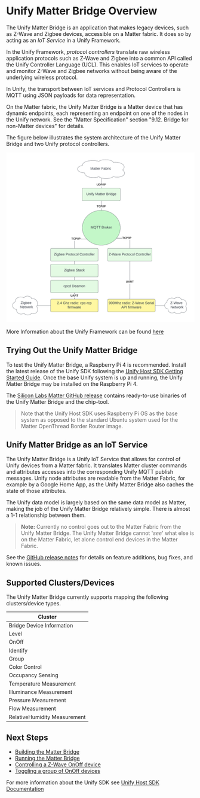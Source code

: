 # Unify Matter Bridge Overview

The Unify Matter Bridge is an application that makes legacy devices, such as
Z-Wave and Zigbee devices, accessible on a Matter fabric. It does so by acting
as an _IoT Service_ in a Unify Framework.

In the Unify Framework, _protocol controllers_ translate raw wireless
application protocols such as Z-Wave and Zigbee into a common API called the
Unify Controller Language (UCL). This enables IoT services to operate and
monitor Z-Wave and Zigbee networks without being aware of the underlying
wireless protocol.

In Unify, the transport between IoT services and Protocol Controllers is MQTT
using JSON payloads for data representation.

On the Matter fabric, the Unify Matter Bridge is a Matter device that has
dynamic endpoints, each representing an endpoint on one of the nodes in the
Unify network. See the "Matter Specification" section "9.12. Bridge for
non-Matter devices" for details.

The figure below illustrates the system architecture of the Unify Matter Bridge
and two Unify protocol controllers.

![UnifyMatterBridgeSystem](./images/unify-matter-system.png)

More Information about the Unify Framework can be found
[here](https://siliconlabs.github.io/UnifySDK/doc/UnifySDK.html)

## Trying Out the Unify Matter Bridge

To test the Unify Matter Bridge, a Raspberry Pi 4 is recommended. Install the
latest release of the Unify SDK following the
[Unify Host SDK Getting Started Guide](https://siliconlabs.github.io/UnifySDK/doc/getting_started.html).
Once the base Unify system is up and running, the Unify Matter Bridge may be
installed on the Raspberry Pi 4.

The
[Silicon Labs Matter GitHub release](https://github.com/SiliconLabs/matter/releases)
contains ready-to-use binaries of the Unify Matter Bridge and the chip-tool.

> Note that the Unify Host SDK uses Raspberry Pi OS as the base system as
> opposed to the standard Ubuntu system used for the Matter OpenThread Border
> Router image.

## Unify Matter Bridge as an IoT Service

The Unify Matter Bridge is a Unify IoT Service that allows for control of Unify
devices from a Matter fabric. It translates Matter cluster commands and
attributes accesses into the corresponding Unify MQTT publish messages. Unify
node attributes are readable from the Matter Fabric, for example by a Google
Home App, as the Unify Matter Bridge also caches the state of those attributes.

The Unify data model is largely based on the same data model as Matter, making
the job of the Unify Matter Bridge relatively simple. There is almost a 1-1
relationship between them.

> **Note:** Currently no control goes out to the Matter Fabric from the Unify
> Matter Bridge. The Unify Matter Bridge cannot '_see_' what else is on the
> Matter Fabric, let alone control end devices in the Matter Fabric.

See the [GitHub release notes](https://github.com/SiliconLabs/matter/releases)
for details on feature additions, bug fixes, and known issues.

## Supported Clusters/Devices

The Unify Matter Bridge currently supports mapping the following clusters/device
types.

| Cluster                      |
| ---------------------------- |
| Bridge Device Information    |
| Level                        |
| OnOff                        |
| Identify                     |
| Group                        |
| Color Control                |
| Occupancy Sensing            |
| Temperature Measurement      |
| Illuminance Measurement      |
| Pressure Measurement         |
| Flow Measurement             |
| RelativeHumidity Measurement |

## Next Steps

-   [Building the Matter Bridge](./readme-building.md)
-   [Running the Matter Bridge](./readme-user.md#running-the-matter-bridge)
-   [Controlling a Z-Wave OnOff device](./readme-user.md#toggle-an-onoff-device)
-   [Toggling a group of OnOff devices](./readme-user.md#toggle-a-group-of-onoff-devices)

For more information about the Unify SDK see
[Unify Host SDK Documentation](https://siliconlabs.github.io/UnifySDK/doc/UnifySDK.html)
